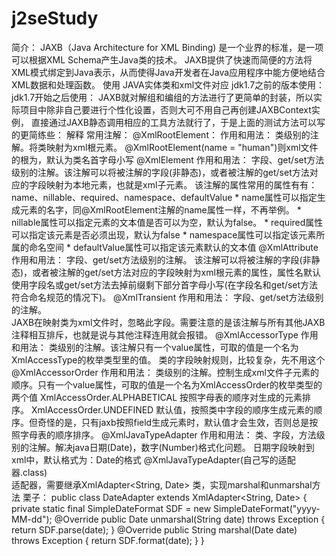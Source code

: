 # j2seStudy
简介：
    JAXB（Java Architecture for XML Binding) 是一个业界的标准，是一项可以根据XML Schema产生Java类的技术。
    JAXB提供了快速而简便的方法将XML模式绑定到Java表示，从而使得Java开发者在Java应用程序中能方便地结合XML数据和处理函数。
使用
    JAVA实体类和xml文件对应
    jdk1.7之前的版本使用：         
    jdk1.7开始之后使用：
        JAXB就对解组和编组的方法进行了更简单的封装，所以实际项目中除非自己要进行个性化设置，否则大可不用自己再创建JAXBContext实例，
        直接通过JAXB静态调用相应的工具方法就行了，于是上面的测试方法可以写的更简练些：
解释
    常用注解：
        @XmlRootElement：
            作用和用法：
                类级别的注解。将类映射为xml根元素。
                @XmlRootElement(name = "human")则xml文件的根为<person></person>，默认为类名首字母小写
        @XmlElement
            作用和用法：
                字段、get/set方法级别的注解。该注解可以将被注解的字段(非静态)，或者被注解的get/set方法对应的字段映射为本地元素，也就是xml子元素。
            该注解的属性常用的属性有有：name、nillable、required、namespace、defaultValue
                * name属性可以指定生成元素的名字，同@XmlRootElement注解的name属性一样，不再举例。
                * nillable属性可以指定元素的文本值是否可以为空，默认为false。
                * required属性可以指定该元素是否必须出现，默认为false
                * namespace属性可以指定该元素所属的命名空间
                * defaultValue属性可以指定该元素默认的文本值
        @XmlAttribute   
            作用和用法：
                字段、get/set方法级别的注解。
                该注解可以将被注解的字段(非静态)，或者被注解的get/set方法对应的字段映射为xml根元素的属性，属性名默认使用字段名或get/set方法去掉前缀剩下部分首字母小写(在字段名和get/set方法符合命名规范的情况下)。
        @XmlTransient
            作用和用法：
                字段、get/set方法级别的注解。  
                JAXB在映射类为xml文件时，忽略此字段。需要注意的是该注解与所有其他JAXB注释相互排斥，也就是说与其他注释连用就会报错。
        @XmlAccessorType
            作用和用法：
                类级别的注解。该注解只有一个value属性，可取的值是一个名为XmlAccessType的枚举类型里的值。
                类的字段映射规则，比较复杂，先不用这个
        @XmlAccessorOrder
            作用和用法：
                类级别的注解。控制生成xml文件子元素的顺序。只有一个value属性，可取的值是一个名为XmlAccessOrder的枚举类型的两个值
                XmlAccessOrder.ALPHABETICAL
                    按照字母表的顺序对生成的元素排序。
                XmlAccessOrder.UNDEFINED
                    默认值，按照类中字段的顺序生成元素的顺序。但奇怪的是，只有jaxb按照field生成元素时，默认值才会生效，否则总是按照字母表的顺序排序。
        @XmlJavaTypeAdapter
            作用和用法：
                类、字段，方法级别的注解。解决java日期(Date)，数字(Number)格式化问题。
                日期字段映射到xml中，默认格式为：Date的格式
                @XmlJavaTypeAdapter(自己写的适配器.class)        
                适配器，需要继承XmlAdapter<String, Date> 类，实现marshal和unmarshal方法
                    栗子：
                        public class DateAdapter extends XmlAdapter<String, Date> {
                            private static final SimpleDateFormat SDF = new SimpleDateFormat("yyyy-MM-dd");
                            @Override
                            public Date unmarshal(String date) throws Exception {
                                return SDF.parse(date);
                            }
                            @Override
                            public String marshal(Date date) throws Exception {
                                return SDF.format(date);
                            }
                        } 
                          
                
                
        